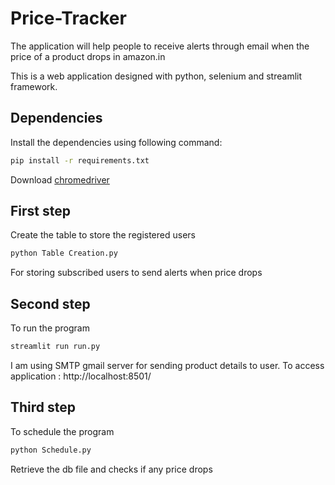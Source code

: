 # Price-Tracker
 The application will help people to receive alerts through email when the price of a product drops in amazon.in 

This is a web application designed with python, selenium and streamlit framework.

## Dependencies
Install the dependencies using following command:
```bash
pip install -r requirements.txt
```
Download [chromedriver](https://chromedriver.chromium.org/downloads)

## First step
Create the table to store the registered users
```bash
python Table Creation.py
```
For storing subscribed users to send alerts when price drops

## Second step
To run the program
```bash
streamlit run run.py
```
I am using SMTP gmail server for sending product details to user.
To access application : http://localhost:8501/

## Third step
To schedule the program
```bash
python Schedule.py
```
Retrieve the db file and checks if any price drops
